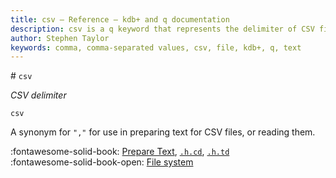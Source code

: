 ```yaml
---
title: csv – Reference – kdb+ and q documentation
description: csv is a q keyword that represents the delimiter of CSV files.
author: Stephen Taylor
keywords: comma, comma-separated values, csv, file, kdb+, q, text
---
```

# `csv`

_CSV delimiter_



```syntax
csv
```

A synonym for `","` for use in preparing text for CSV files, or reading them. 

:fontawesome-solid-book:
[Prepare Text](file-text.md#prepare-text),
[`.h.cd`](doth.md#hcd-csv-from-data), 
[`.h.td`](doth.md#htd-tsv)
<br>
:fontawesome-solid-book-open:
[File system](../basics/files.md)

